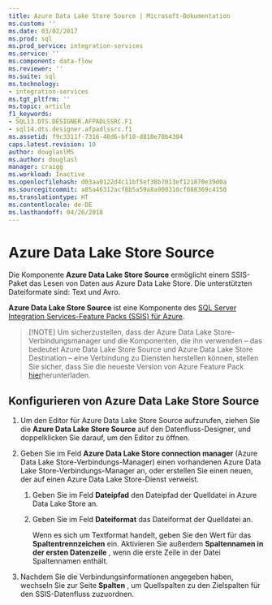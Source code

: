 ```yaml
---
title: Azure Data Lake Store Source | Microsoft-Dokumentation
ms.custom: ''
ms.date: 03/02/2017
ms.prod: sql
ms.prod_service: integration-services
ms.service: ''
ms.component: data-flow
ms.reviewer: ''
ms.suite: sql
ms.technology:
- integration-services
ms.tgt_pltfrm: ''
ms.topic: article
f1_keywords:
- SQL13.DTS.DESIGNER.AFPADLSSRC.F1
- sql14.dts.designer.afpadlssrc.f1
ms.assetid: f9c3311f-7316-48d6-bf10-d810e70b4304
caps.latest.revision: 10
author: douglaslMS
ms.author: douglasl
manager: craigg
ms.workload: Inactive
ms.openlocfilehash: d03aa0122d4c11bf5ef38b7013ef121870e39d0a
ms.sourcegitcommit: a85a46312acf8b5a59a8a900310cf088369c4150
ms.translationtype: HT
ms.contentlocale: de-DE
ms.lasthandoff: 04/26/2018
---
```

# <a name="azure-data-lake-store-source"></a>Azure Data Lake Store Source
  Die Komponente **Azure Data Lake Store Source** ermöglicht einem SSIS-Paket das Lesen von Daten aus Azure Data Lake Store. Die unterstützten Dateiformate sind: Text und Avro.
  
 **Azure Data Lake Store Source** ist eine Komponente des [SQL Server Integration Services-Feature Packs (SSIS) für Azure](../../integration-services/azure-feature-pack-for-integration-services-ssis.md).  
  
>   [!NOTE]
> Um sicherzustellen, dass der Azure Data Lake Store-Verbindungsmanager und die Komponenten, die ihn verwenden – das bedeutet Azure Data Lake Store Source und Azure Data Lake Store Destination – eine Verbindung zu Diensten herstellen können, stellen Sie sicher, dass Sie die neueste Version von Azure Feature Pack [hier](https://www.microsoft.com/download/details.aspx?id=49492)herunterladen. 
  
## <a name="configure-the-azure-data-lake-store-source"></a>Konfigurieren von Azure Data Lake Store Source
 1. Um den Editor für Azure Data Lake Store Source aufzurufen, ziehen Sie die **Azure Data Lake Store Source** auf den Datenfluss-Designer, und doppelklicken Sie darauf, um den Editor zu öffnen.  
  
2.  Geben Sie im Feld **Azure Data Lake Store connection manager** (Azure Data Lake Store-Verbindungs-Manager) einen vorhandenen Azure Data Lake Store-Verbindungs-Manager an, oder erstellen Sie einen neuen, der auf einen Azure Data Lake Store-Dienst verweist.  
  
    1.  Geben Sie im Feld **Dateipfad** den Dateipfad der Quelldatei in Azure Data Lake Store an.   
  
    2.  Geben Sie im Feld **Dateiformat** das Dateiformat der Quelldatei an.  
  
        Wenn es sich um Textformat handelt, geben Sie den Wert für das **Spaltentrennzeichen** ein. Aktivieren Sie außerdem **Spaltennamen in der ersten Datenzeile** , wenn die erste Zeile in der Datei Spaltennamen enthält.  
  
3.  Nachdem Sie die Verbindungsinformationen angegeben haben, wechseln Sie zur Seite **Spalten** , um Quellspalten zu den Zielspalten für den SSIS-Datenfluss zuzuordnen.   

